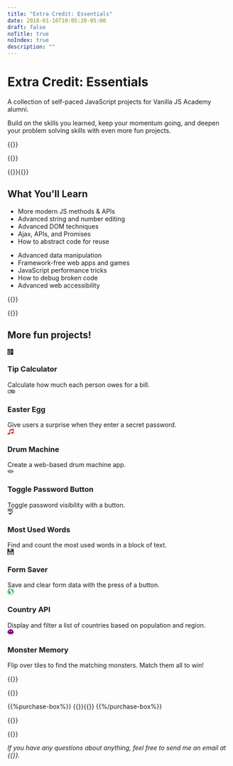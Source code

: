 ```yaml
---
title: "Extra Credit: Essentials"
date: 2018-01-16T10:05:20-05:00
draft: false
noTitle: true
noIndex: true
description: ""
---
```


<h1 class="no-padding-top no-margin-bottom h5 text-sans">Extra Credit: Essentials</h1>
<p class="text-xlarge margin-bottom-small text-serif">A collection of self-paced JavaScript projects for Vanilla JS Academy alumni.</p>

<p><span class="text-large">Build on the skills you learned, keep your momentum going, and deepen your problem solving skills with even more fun projects.</span></p>

{{<cta for="academy">}}

{{<pricing-link>}}

<!-- {{<used-by>}} -->


{{<how-it-works-extra-credit video="714172371">}}{{</how-it-works-extra-credit>}}


## What You'll Learn

<div class="row margin-bottom-large">
	<div class="grid-half">
		<ul class="no-margin-bottom">
			<li>More modern JS methods & APIs</li>
			<li>Advanced string and number editing</li>
			<li>Advanced DOM techniques</li>
			<li>Ajax, APIs, and Promises</li>
			<li>How to abstract code for reuse</li>
		</ul>
	</div>
	<div class="grid-half">
		<ul class="no-margin-bottom">
			<li>Advanced data manipulation</li>
			<li>Framework-free web apps and&nbsp;games</li>
			<li>JavaScript performance&nbsp;tricks</li>
			<li>How to debug broken&nbsp;code</li>
			<li>Advanced web accessibility</li>
		</ul>
	</div>
</div>

{{<formats>}}

{{<pricing-link>}}


## More fun projects!

<div class="row text-center">
	<div class="grid-third margin-bottom">
		<!-- <a href="/projects/password-visibility/"> -->
			<span class="text-xlarge"><svg xmlns="http://www.w3.org/2000/svg" width="1em" height="1em" viewBox="0 0 16 16" aria-hidden="true"><path fill="#272727" d="M6 1H1c-.55 0-1 .45-1 1v5c0 .55.45 1 1 1h5c.55 0 1-.45 1-1V2c0-.55-.45-1-1-1zm0 4H1V4h5v1zm8-4H9c-.55 0-1 .45-1 1v13c0 .55.45 1 1 1h5c.55 0 1-.45 1-1V2c0-.55-.45-1-1-1zm0 9H9V9h5v1zm0-3H9V6h5v1zM6 9H1c-.55 0-1 .45-1 1v5c0 .55.45 1 1 1h5c.55 0 1-.45 1-1v-5c0-.55-.45-1-1-1zm0 4H4v2H3v-2H1v-1h2v-2h1v2h2v1z"/></svg></span>
			<h3 class="h5 no-padding-top no-margin-bottom">Tip Calculator</h3>
		<!-- </a> -->
		<span class="text-small">Calculate how much each person owes for a bill.</span>
	</div>
	<div class="grid-third margin-bottom">
		<!-- <a href="/projects/word-count/"> -->
			<span class="text-xlarge"><svg xmlns="http://www.w3.org/2000/svg" width="1.25em" height="1em" viewBox="0 0 20 16" aria-hidden="true"><path fill="#808080" d="M15.5 3.025V3H5a5 5 0 1 0 4 8h2a5 5 0 1 0 4.5-7.975zM8 9H6v2H4V9H2V7h2V5h2v2h2v2zm6 0a1 1 0 1 1 0-2 1 1 0 0 1 0 2zm3 0a1 1 0 1 1 0-2 1 1 0 0 1 0 2z"/></svg></span>
			<h3 class="h5 no-padding-top no-margin-bottom">Easter Egg</h3>
		<!-- </a> -->
		<span class="text-small">Give users a surprise when they enter a secret password.</span>
	</div>
	<div class="grid-third margin-bottom">
		<!-- <a href="/projects/ron-swanson/"> -->
			<span class="text-xlarge"><svg xmlns="http://www.w3.org/2000/svg" width="1em" height="1em" viewBox="0 0 16 16" aria-hidden="true"><path fill="#f7272f" d="m5 3 11-3v11.5c0 1.381-1.567 2.5-3.5 2.5S9 12.881 9 11.5 10.567 9 12.5 9c.537 0 1.045.086 1.5.241v-5.15L7 6v7.5C7 14.881 5.433 16 3.5 16S0 14.881 0 13.5 1.567 11 3.5 11c.537 0 1.045.086 1.5.241V3z"/></svg></span>
			<h3 class="h5 no-padding-top no-margin-bottom">Drum Machine</h3>
		<!-- </a> -->
		<span class="text-small">Create a web-based drum machine app.</span>
	</div>
</div>

<div class="row text-center">
	<div class="grid-third margin-bottom">
		<!-- <a href="/projects/dragon-trainer/"> -->
			<span class="text-xlarge"><svg xmlns="http://www.w3.org/2000/svg" width="1em" height="1em" viewBox="0 0 16 16" aria-hidden="true"><path fill="#808080" d="M8 3.5C4 3.5 0 7 0 8s4 4.5 8 4.5S16 9 16 8s-4-4.5-8-4.5zM8 11a3 3 0 1 1 0-6 3 3 0 0 1 0 6zM6 8a2 2 0 1 1 3.999-.001A2 2 0 0 1 6 8z"/></svg></span>
			<h3 class="h5 no-padding-top no-margin-bottom">Toggle Password Button</h3>
		<!-- </a> -->
		<span class="text-small">Toggle password visibility with a button.</span>
	</div>
	<div class="grid-third margin-bottom">
		<!-- <a href="/projects/monster-game/"> -->
			<span class="text-xlarge"><svg xmlns="http://www.w3.org/2000/svg" width="1em" height="1em" viewBox="0 0 16 16" aria-hidden="true"><path fill="currentColor" d="M2 4h2v3h1V1c0-.55-.45-1-1-1H2c-.55 0-1 .45-1 1v6h1V4zm0-3h2v2H2V1zm13 0V0h-3c-.55 0-1 .45-1 1v5c0 .55.45 1 1 1h3V6h-3V1h3zm-5 1.5V1c0-.55-.45-1-1-1H6v7h3c.55 0 1-.45 1-1V4.5c0-.55-.137-1-.688-1 .55 0 .688-.45.688-1zM9 6H7V4h2v2zm0-3H7V1h2v2zm4 6-6.5 7L3 11.5l1.281-1.094L6.5 12.719 12 8z"/></svg></span>
			<h3 class="h5 no-padding-top no-margin-bottom">Most Used Words</h3>
		<!-- </a> -->
		<span class="text-small">Find and count the most used words in a block of text.</span>
	</div>
	<div class="grid-third margin-bottom">
		<!-- <a href="/projects/autosave/"> -->
			<span class="text-xlarge"><svg xmlns="http://www.w3.org/2000/svg" width="1em" height="1em" viewBox="0 0 16 16" aria-hidden="true"><path fill="#272727" d="M13.5 0H.5C.225 0 0 .225 0 .5v15c0 .275.225.5.5.5h15c.275 0 .5-.225.5-.5v-13L13.5 0zM4 .5h8v4c0 .275-.225.5-.5.5h-7a.501.501 0 0 1-.5-.5v-4zm10 15H2V9a1 1 0 0 1 1-1h10a1 1 0 0 1 1 1v6.5z"/><path d="M9 1h2v3H9V1zM4 9h8v1H4V9zM4 11h8v1H4v-1zM4 13h8v1H4v-1z"/></svg></span>
			<h3 class="h5 no-padding-top no-margin-bottom">Form Saver</h3>
		<!-- </a> -->
		<span class="text-small">Save and clear form data with the press of a button.</span>
	</div>
</div>

<div class="row text-center margin-bottom">
	<div class="grid-half margin-bottom">
		<!-- <a href="/projects/dragon-trainer/"> -->
			<span class="text-xlarge"><svg xmlns="http://www.w3.org/2000/svg" width="1em" height="1em" viewBox="0 0 16 16" aria-hidden="true"><path fill="#2cad4e" d="M8 0a8 8 0 1 0 0 16A8 8 0 0 0 8 0zm0 15a6.96 6.96 0 0 1-2.769-.57l3.643-4.098A.503.503 0 0 0 9 10V8.5a.5.5 0 0 0-.5-.5C6.735 8 4.872 6.165 4.854 6.146A.5.5 0 0 0 4.5 6h-2a.5.5 0 0 0-.5.5v3a.5.5 0 0 0 .276.447L4 10.809v2.936A6.992 6.992 0 0 1 1 8a6.97 6.97 0 0 1 .674-3H3.5c.133 0 .26-.053.354-.146l2-2A.5.5 0 0 0 6 2.5V1.29A6.989 6.989 0 0 1 8 1c1.1 0 2.141.254 3.067.706A2.98 2.98 0 0 0 10 3.999c0 .801.312 1.555.879 2.121a2.994 2.994 0 0 0 2.268.875c.216.809.605 2.917-.131 5.818a.466.466 0 0 0-.013.082 6.979 6.979 0 0 1-5.002 2.104z"/></svg></span>
			<h3 class="h5 no-padding-top no-margin-bottom">Country API</h3>
		<!-- </a> -->
		<span class="text-small">Display and filter a list of countries based on population and region.</span>
	</div>
	<div class="grid-half margin-bottom">
		<!-- <a href="/projects/monster-game/"> -->
			<span class="text-xlarge"><svg width="1em" height="1em" viewBox="0 0 16 16" xmlns="http://www.w3.org/2000/svg" aria-hidden="true"><g transform="translate(0 .5)" fill="none" fill-rule="evenodd"><path d="M8.027 12c4.411 0 8-.651 8-3.943S12.399 0 7.987 0C3.578 0 .028 4.765.028 8.057c0 3.292 3.589 3.943 8 3.943z" fill="#800080"/><path d="M11.5 11.5l1 3M8 11.5v3M4 11.5l-1 3" stroke="#800080" stroke-linecap="round"/><ellipse fill="#fff" cx="5.5" cy="5.5" rx="1.5" ry="1"/><ellipse fill="#fff" cx="10.5" cy="5.5" rx="1.5" ry="1"/></g></svg></span>
			<h3 class="h5 no-padding-top no-margin-bottom">Monster Memory</h3>
		<!-- </a> -->
		<span class="text-small">Flip over tiles to find the matching monsters. Match them all to win!</span>
	</div>
</div>


{{<money-back>}}


{{<cta for="bio">}}


{{%purchase-box%}}
{{<purchase-link-extra-credit for="essentials">}}{{</purchase-link-extra-credit>}}
{{%/purchase-box%}}

<div class="margin-bottom">
{{<faq-extra-credit>}}
</div>

{{<pricing-link>}}

*If you have any questions about anything, feel free to send me an email at {{<email>}}.*